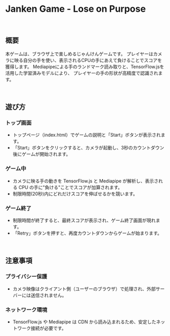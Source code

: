 # Janken Game - Lose on Purpose

<br>

## 概要
本ゲームは、ブラウザ上で楽しめるじゃんけんゲームです。
プレイヤーはカメラに映る自分の手を使い、表示されるCPUの手にあえて負けることでスコアを獲得します。
Mediapipeによる手のランドマーク読み取りと、TensorFlow.jsを活用した学習済みモデルにより、
プレイヤーの手の形状が高精度で認識されます。

<br>

## 遊び方

### トップ画面
- トップページ（index.html）でゲームの説明と「Start」ボタンが表示されます。
- 「Start」ボタンをクリックすると、カメラが起動し、3秒のカウントダウン後にゲームが開始されます。

### ゲーム中
- カメラに映る手の動きを TensorFlow.js と Mediapipe が解析し、表示される CPU の手に"負ける"ことでスコアが加算されます。
- 制限時間(20秒)内にどれだけスコアを伸ばせるかを競います。

### ゲーム終了
- 制限時間が終了すると、最終スコアが表示され、ゲーム終了画面が現れます。
- 「Retry」ボタンを押すと、再度カウントダウンからゲームが始まります。

<br>

## 注意事項

### プライバシー保護
- カメラ映像はクライアント側（ユーザーのブラウザ）で処理され、外部サーバーには送信されません。

### ネットワーク環境
- TensorFlow.js や Mediapipe は CDN から読み込まれるため、安定したネットワーク接続が必要です。
